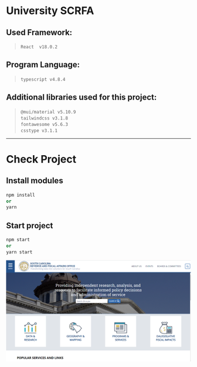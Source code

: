 # University SCRFA

## Used Framework:
> `React  v18.0.2`

## Program Language:
> `typescript v4.8.4`

## Additional libraries used for this project:
> `@mui/material v5.10.9`\
> `tailwindcss v3.1.8`\
> `fontawesome v5.6.3`\
> `csstype v3.1.1`

***

# Check Project

## Install modules
```ruby 
npm install
or
yarn
```
## Start project
```ruby
npm start
or 
yarn start
```
<picture>
  <img alt="Shows an illustrated sun in light mode and a moon with stars in dark mode." src="./Startscreen.png">
</picture>